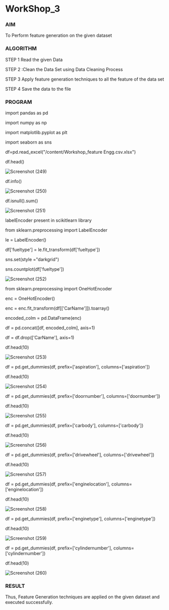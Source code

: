 # WorkShop_3

### AIM
 
 To Perform feature generation on the given dataset 
### ALGORITHM 

STEP 1 Read the given Data 

STEP 2 :Clean the Data Set using Data Cleaning Process 

STEP 3 Apply feature generation techniques to all the feature of the data set

STEP 4 Save the data to the file

### PROGRAM 

import pandas as pd

import numpy as np

import matplotlib.pyplot as plt

import seaborn as sns

df=pd.read_excel("/content/Workshop_feature Engg.csv.xlsx")

df.head()

![Screenshot (249)](https://user-images.githubusercontent.com/86832944/198815815-eaf8635a-2046-4dac-9878-cadf294b58a9.png)

df.info()

![Screenshot (250)](https://user-images.githubusercontent.com/86832944/198815827-5bd36f49-7837-409a-a05a-bb672d855065.png)

df.isnull().sum()

![Screenshot (251)](https://user-images.githubusercontent.com/86832944/198815849-2e4c3584-578a-4b82-bfae-90802455e246.png)

 labelEncoder present in scikitlearn library
 
from sklearn.preprocessing import LabelEncoder

le = LabelEncoder()

df['fueltype'] = le.fit_transform(df['fueltype'])

sns.set(style ="darkgrid")

sns.countplot(df['fueltype'])

![Screenshot (252)](https://user-images.githubusercontent.com/86832944/198815907-2a7a7cda-079e-41d1-a8c4-1df5ca905538.png)

from sklearn.preprocessing import OneHotEncoder

enc = OneHotEncoder()

enc = enc.fit_transform(df[['CarName']]).toarray()

encoded_colm = pd.DataFrame(enc)

df = pd.concat([df, encoded_colm], axis=1)

df = df.drop(['CarName'], axis=1)

df.head(10)

![Screenshot (253)](https://user-images.githubusercontent.com/86832944/198815915-4adf660a-fe70-4867-85b6-5d3e1de8be27.png)

df = pd.get_dummies(df, prefix=['aspiration'], columns=['aspiration'])

df.head(10)

![Screenshot (254)](https://user-images.githubusercontent.com/86832944/198815971-8a5e8226-fd06-4bdb-8f62-076d08406bc9.png)

df = pd.get_dummies(df, prefix=['doornumber'], columns=['doornumber'])

df.head(10)

![Screenshot (255)](https://user-images.githubusercontent.com/86832944/198815984-5b9871ff-b664-4e82-ac6f-2f8ad06f797e.png)

df = pd.get_dummies(df, prefix=['carbody'], columns=['carbody'])

df.head(10)

![Screenshot (256)](https://user-images.githubusercontent.com/86832944/198816003-188909e7-b9df-4f02-b9c6-240944be236e.png)

df = pd.get_dummies(df, prefix=['drivewheel'], columns=['drivewheel'])

df.head(10)

![Screenshot (257)](https://user-images.githubusercontent.com/86832944/198816026-f499f42c-f250-4d45-9760-6dba424c721a.png)

df = pd.get_dummies(df, prefix=['enginelocation'], columns=['enginelocation'])

df.head(10)

![Screenshot (258)](https://user-images.githubusercontent.com/86832944/198816038-431bfcb9-5028-4324-920d-77d5d17649ee.png)

df = pd.get_dummies(df, prefix=['enginetype'], columns=['enginetype'])

df.head(10)

![Screenshot (259)](https://user-images.githubusercontent.com/86832944/198816050-39ddc506-a4c1-4625-9272-b558c25e20fd.png)

df = pd.get_dummies(df, prefix=['cylindernumber'], columns=['cylindernumber'])

df.head(10)

![Screenshot (260)](https://user-images.githubusercontent.com/86832944/198816075-d412d223-6cc2-4b15-a966-7d6b81e759f2.png)

### RESULT
Thus, Feature Generation techniques are applied on the given dataset and executed successfully.

